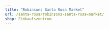 ```yaml
---
title: "Robinsons Santa Rosa Market"
url: /santa-rosa/robinsons-santa-rosa-market/
shop: Einkaufszentrum
---
```


